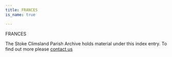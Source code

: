 ```yaml
---
title: FRANCES
is_name: true

---
```


FRANCES


The Stoke Climsland Parish Archive holds material under this index entry. To find out more please [contact us](/contact/)
